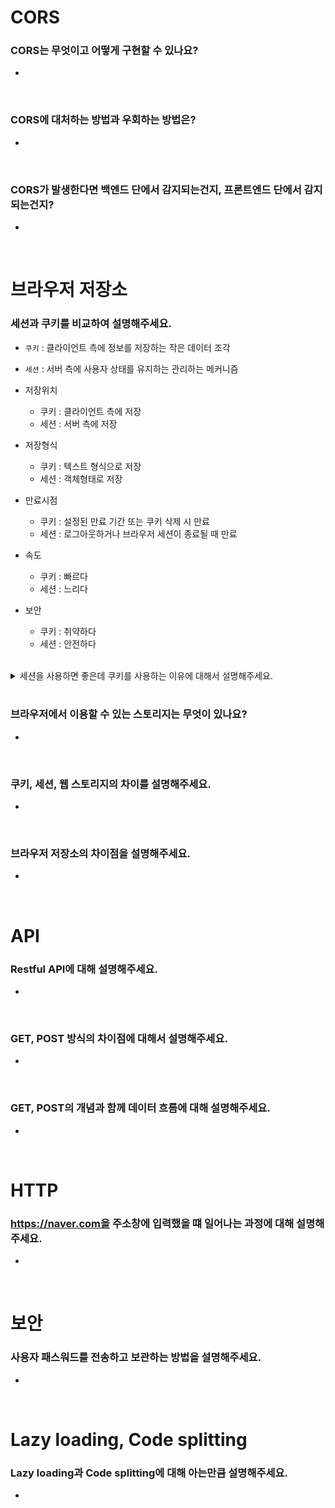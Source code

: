 # CORS

### CORS는 무엇이고 어떻게 구현할 수 있나요?

-

<br/>

### CORS에 대처하는 방법과 우회하는 방법은?

-

<br/>

### CORS가 발생한다면 백엔드 단에서 감지되는건지, 프론트엔드 단에서 감지되는건지?

-

<br/>

# 브라우저 저장소

### 세션과 쿠키를 비교하여 설명해주세요.

- `쿠키` : 클라이언트 측에 정보를 저장하는 작은 데이터 조각
- `세션` : 서버 측에 사용자 상태를 유지하는 관리하는 메커니즘 

- 저장위치
  - 쿠키 : 클라이언트 측에 저장
  - 세션 : 서버 측에 저장

- 저장형식
  - 쿠키 : 텍스트 형식으로 저장
  - 세션 : 객체형태로 저장

- 만료시점
  - 쿠키 : 설정된 만료 기간 또는 쿠키 삭제 시 만료
  - 세션 : 로그아웃하거나 브라우저 세션이 종료될 때 만료

- 속도
  - 쿠키 : 빠르다
  - 세션 : 느리다

- 보안
  - 쿠키 : 취약하다
  - 세션 : 안전하다

<br/>
<details>
  <summary>세션을 사용하면 좋은데 쿠키를 사용하는 이유에 대해서 설명해주세요.</summary>

- 세션이 쿠키에 비해 보안이 높은 편이나 쿠키를 사용하는 이유는 세션은 서버에 저장되고, 서버의 자원을 사용하기에 한계가 있으며, 속도가 느려질 수 있기 때문입니다.
  즉, 자원관리 차원에서 쿠키와 세션을 적절한 요소 및 기능에 병행 사용하여 서버 자원의 낭비를 방지하며 웹사이트의 속도를 높일 수 있습니다.

</details>

<br/>

### 브라우저에서 이용할 수 있는 스토리지는 무엇이 있나요?

-

<br/>

### 쿠키, 세션, 웹 스토리지의 차이를 설명해주세요.

-

<br/>

### 브라우저 저장소의 차이점을 설명해주세요.

-

<br/>

# API

### Restful API에 대해 설명해주세요.

-

<br/>

### GET, POST 방식의 차이점에 대해서 설명해주세요.

-

<br/>

### GET, POST의 개념과 함께 데이터 흐름에 대해 설명해주세요.

-

<br/>

# HTTP

### https://naver.com을 주소창에 입력했을 떄 일어나는 과정에 대해 설명해주세요.

-

<br/>

# 보안

### 사용자 패스워드를 전송하고 보관하는 방법을 설명해주세요.

-

<br/>

# Lazy loading, Code splitting

### Lazy loading과 Code splitting에 대해 아는만큼 설명해주세요.

-

